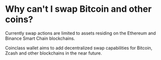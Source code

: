 # Why can't I swap Bitcoin and other coins?

Currently swap actions are limited to assets residing on the Ethereum and Binance Smart Chain blockchains.

Coinclass wallet aims to add decentralized swap capabilities for Bitcoin, Zcash and other blockchains in the near future.